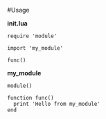 #Usage


**init.lua**
```
require 'module'

import 'my_module'

func()
```

**my_module**

```
module()

function func()
  print 'Hello from my_module'
end
```
